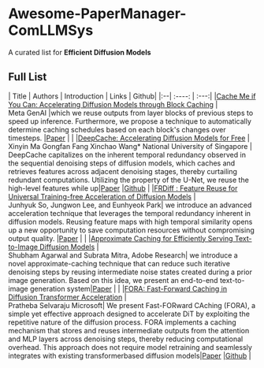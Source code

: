 # Awesome-PaperManager-ComLLMSys
A curated list for **Efficient Diffusion Models**

## Full List
| Title | Authors | Introduction | Links | Github|
|:--|  :----: | :---:|
|[Cache Me if You Can: Accelerating Diffusion Models through Block Caching](https://openaccess.thecvf.com/content/CVPR2024/papers/Wimbauer_Cache_Me_if_You_Can_Accelerating_Diffusion_Models_through_Block_CVPR_2024_paper.pdf) |<br> Meta GenAI  |which we reuse outputs from layer blocks of previous steps to speed up inference. Furthermore, we propose a technique to automatically determine caching schedules based on each block's changes over timesteps. |[Paper](https://openaccess.thecvf.com/content/CVPR2024/papers/Wimbauer_Cache_Me_if_You_Can_Accelerating_Diffusion_Models_through_Block_CVPR_2024_paper.pdf) \| |
|[DeepCache: Accelerating Diffusion Models for Free](https://openaccess.thecvf.com/content/CVPR2024/papers/Ma_DeepCache_Accelerating_Diffusion_Models_for_Free_CVPR_2024_paper.pdf) |<br> Xinyin Ma Gongfan Fang Xinchao Wang* National University of Singapore | DeepCache capitalizes on the inherent temporal redundancy observed in the sequential denoising steps of diffusion models, which caches and retrieves features across adjacent denoising stages, thereby curtailing redundant computations. Utilizing the property of the U-Net, we reuse the high-level features while up|[Paper](https://openaccess.thecvf.com/content/CVPR2024/papers/Ma_DeepCache_Accelerating_Diffusion_Models_for_Free_CVPR_2024_paper.pdf) \|[Github](https://github.com/horseee/DeepCache) |
|[FRDiff : Feature Reuse for Universal Training-free Acceleration of Diffusion Models](https://arxiv.org/pdf/2312.03517) |<br> Junhyuk So, Jungwon Lee, and Eunhyeok Park|  we introduce an advanced acceleration technique that leverages the temporal redundancy inherent in diffusion models. Reusing feature maps with high temporal similarity opens up a new opportunity to save computation resources without compromising output quality. |[Paper](https://arxiv.org/pdf/2312.03517) \| |
|[Approximate Caching for Efficiently Serving Text-to-Image Diffusion Models](https://www.usenix.org/system/files/nsdi24-agarwal-shubham.pdf) |<br> Shubham Agarwal and Subrata Mitra, Adobe Research|  we introduce a novel approximate-caching technique that can reduce such iterative denoising steps by reusing intermediate noise states created during a prior image generation. Based on this idea, we present an end-to-end text-to-image generation system|[Paper](https://www.usenix.org/system/files/nsdi24-agarwal-shubham.pdf) \| |
|[FORA: Fast-Forward Caching in Diffusion Transformer Acceleration](https://arxiv.org/pdf/2407.01425) |<br> Pratheba Selvaraju Microsoft| We present Fast-FORward CAching (FORA), a simple yet effective approach designed to accelerate DiT by exploiting the repetitive nature of the diffusion process. FORA implements a caching mechanism that stores and reuses intermediate outputs from the attention and MLP layers across denoising steps, thereby reducing computational overhead. This approach does not require model retraining and seamlessly integrates with existing transformerbased diffusion models|[Paper](https://arxiv.org/pdf/2407.01425) \|[Github](https://github.com/prathebaselva/FORA) |